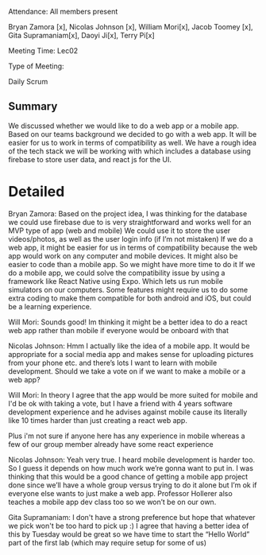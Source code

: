 Attendance: All members present

Bryan Zamora [x], Nicolas Johnson	[x], William Mori[x], Jacob Toomey [x], Gita Supramaniam[x], Daoyi Ji[x], Terry Pi[x]

Meeting Time: Lec02

Type of Meeting:

Daily Scrum

## Summary
We discussed whether we would like to do a web app or a mobile app. Based on our teams background we decided to go with a web app. It will be easier for us to work in terms of compatibility as well. We have a rough idea of the tech stack we will be working with which includes a database using firebase to store user data, and react js for the UI.


# Detailed 

Bryan Zamora:
Based on the project idea, I was thinking for the database we could use firebase due to is very straightforward and works well for an MVP type of app (web and mobile) We could use it to store the user videos/photos, as well as the user login info (if I’m not mistaken)
If we do a web app, it might be easier for us in terms of compatibility because the web app would work on any computer and mobile devices. It might also be easier to code than a mobile app. So we might have more time to do it
If we do a mobile app, we could solve the compatibility issue by using a framework like React Native using Expo. Which lets us run mobile simulators on our computers. Some features might require us to do some extra coding to make them compatible for both android and iOS, but could be a learning experience.

Will Mori:
Sounds good! Im thinking it might be a better idea to do a react web app rather than mobile if everyone would be onboard with that

Nicolas Johnson:
Hmm I actually like the idea of a mobile app. It would be appropriate for a social media app and makes sense for uploading pictures from your phone etc. and there’s lots I want to learn with mobile development. Should we take a vote on if we want to make a mobile or a web app?

Will Mori:
In theory I agree that the app would be more suited for mobile and I'd be ok with taking a vote, but I have a friend with 4 years software development experience and he advises against mobile cause its literally like 10 times harder than just creating a react web app.

Plus i'm not sure if anyone here has any experience in mobile whereas a few of our group member already have some react experience

Nicolas Johnson:
Yeah very true. I heard mobile development is harder too. So I guess it depends on how much work we’re gonna want to put in. I was thinking that this would be a good chance of getting a mobile app project done since we’ll have a whole group versus trying to do it alone but I’m ok if everyone else wants to just make a web app. Professor Hollerer also teaches a mobile app dev class too so we won’t be on our own.

Gita Supramaniam:
I don't have a strong preference but hope that whatever we pick won't be too hard to pick up :) I agree that having a better idea of this by Tuesday would be great so we have time to start the “Hello World” part of the first lab (which may require setup for some of us)
